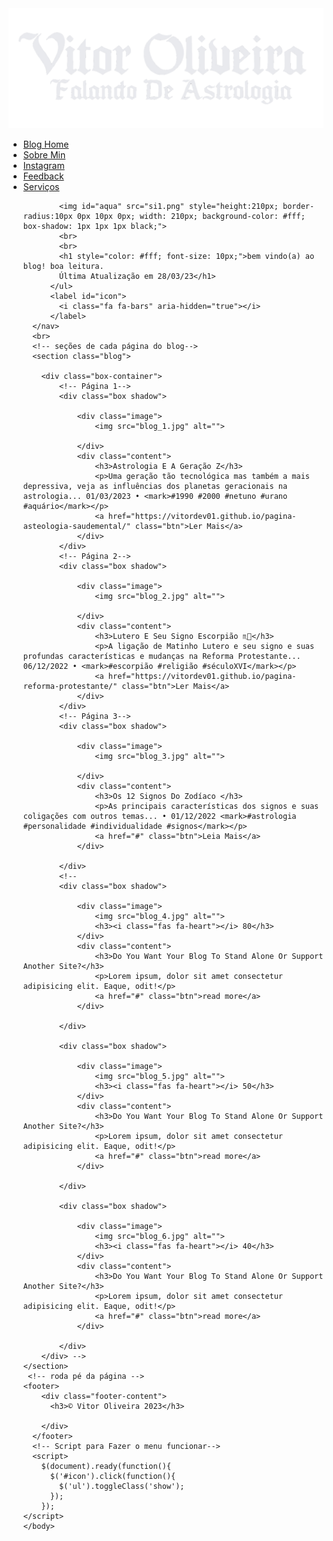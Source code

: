 <html>
<html lang="pt-br">
  <head>
    <meta http-equiv="Content-Type" content="text/html; charset=UTF-8">
    <meta name="viewport" content="width=device-width, initial-scale=1, maximum-scale=1.0">
    <meta name="robots" content="max-image-preview:large">
  	<link rel="icon" href="https://images.emojiterra.com/google/noto-emoji/v2.034/128px/1f468-1f3fb-1f4bb.png" sizes="32x32">
    <link rel="stylesheet" href="https://use.fontawesome.com/releases/v5.0.7/css/all.css">
    <script src="https://code.jquery.com/jquery-3.6.4.min.js"></script>
    <link rel="preconnect" href="https://fonts.googleapis.com">
    <link rel="preconnect" href="https://fonts.gstatic.com" crossorigin>
    <link href="https://fonts.googleapis.com/css2?family=Nunito:wght@200&family=Playfair+Display&display=swap" rel="stylesheet">
    <title></title>
    <!-- estilo integrado para github pages-->
    <style> 
     
   /*Formatação da página*/
   *{
      
      font-family: 'Playfair Display', serif;
      font-size: 16px;
      letter-spacing: 1px;
      box-sizing: border-box;
      outline: none;
      text-decoration: none;
      transition: all .2s linear;
      padding: 0;
      margin: 0;
      text-decoration: none;
      list-style: none;
   }
   
   html {
     font-size: 62.5%;
     overflow-x: hidden;
   }
   
   /* Estilizando corpo da página*/
   body {
     background-color: #159494;
     font-size: 13px;
   }
   /*Estilizando a barra de navegação no topo*/
   nav {
     height: 80px;
     width: 100%;
     background-color: #0B6170;
   }
   
   img {
     display: inline;
     height: 90px;
     width: 190px;
     margin: 5px;
     margin-top:-5px;
     
   }
   
   nav ul {
     float: right;
     margin-right: 40px;
   }
   
   nav li {
     display: inline-block;
     margin: 0 8px;
     line-height: 80px;
   }
   
   nav a {
     color: #fff;
     font-family: 'Playfair Display', serif;
     font-size: 20px;
     padding: 7px 10px;
     border-radius: 5px;
   }
   
   a.active, a:hover {
    
     border: 2px  solid #0B6170;
     transition: .5s;
     
   }
   
   nav #icon {
     color: white;
     font-size: 30px;
     line-height: 80px;
     float: right;
     margin-right: 40px;
     cursor: pointer;
     display: none;
   }
 
   section{
    padding: 5rem 10%;
    margin-top: 60px;    
   }
   
    .heading{
        text-align: center;
        margin-bottom: 3rem;
        font-size: 3.5rem;
        text-transform: capitalize;
        color: #444;
    }
    
    .blog .box-container{
        display: -ms-grid;
        display: grid;
        -ms-grid-columns: (minmax(30rem, 1fr))[auto-fit];
            grid-template-columns: repeat(auto-fit, minmax(30rem, 1fr));
        gap: 2rem;    
    }
    
    .blog .box-container .box:hover .image img{
        transform: scale(1.1);
    }
    
    .blog .box-container .box.shadow{
       
        box-shadow: 0px 18px 39.1px 6.9px rgba(224, 241, 255, 0.34) !important;
    }
    
    .blog .box-container .box .image{
        height: 25rem;
        overflow: hidden;
        position: relative;
    }
    
    .blog .box-container .box .image img{
        height: 100%;
        width: 100%;
        -o-object-fit: cover;
           object-fit: cover; 
    }
    
    .blog .box-container .box .image h3{
        border-radius: 15px;
        background-color: #fff;
        color: #444;
        position: absolute;
        top: 2rem;
        left: 1rem;
        padding: .5rem 1.5rem;
        font-size: 1.5rem;
        
    }
    
    .blog .box-container .box .image h3 i{
        color: #bd18b4;
    }
    
    .blog .box-container .box .content{
        padding: 2rem;
        background-color: #fff;
    }
    
    .blog .box-container .box .content h3{
        font-size: 2rem;
    }
    
    .blog .box-container .box .content p{
        font-size: 1.5rem;
        padding: 1rem 0;
        line-height: 2;
        color: #777;
    }
    
    .btn{
        display: inline-block;
        margin-top: 1rem;
        padding: 0.8rem 2rem;
        font-size: 1.2rem;
        border: 0.1rem solid #0B6170;
        background: #159494;
        color: white;
        cursor: pointer;
        text-transform: capitalize;
        border-radius: 5px;
        box-shadow: 1px 1px 1px black;
        outline: none;
    }
    
    .btn:hover{
        background: #0B6170;
        color: #fff;
    }
    
    mark {
      border-radius: 5px;
      background-color: #159494;
      color: #fff;
    }
    
   /* media query para pc */
   @media (max-width: 1048px) {
       label.logo {
         font-size: 32px;
         padding-left: 60px;
       }
       
       nav ul {
         margin-right: 20px;
       }
       
       nav a {
         font-size: 17px;
       }
       #aqua {
         display: none;
       }
       
       h3 {
         display: none
       }
       
       h1 {
         display: none;
         font-family: 'Playfair Display', serif;
       }
  
   }
   /* media query para mobile */
   @media (max-width: 909px) {
       nav #icon {
         display: block;
         margin-top: 20px;
         -webkit-tap-highlight-color: rgba(0, 0, 0, 0);
         
       }
       
       nav {
         position: fixed;
         z-index: 1000;
       }
       nav ul {
         position: fixed;
         width: 100%;
         height: 100vh;
         background: #159494;
         top: 80px;
         left: -100%;
         text-align: center;
         transition: all .5s;
         z-index: 1000;
       }
       
       label i {
        color: #fff;
        font-size: 40px;
        font-weight: bold;
     
       }
       nav li {
         display: block;
         margin: 50px 0;
         line-height: 30px;
       }
       nav a {
         font-size: 25px;
         -webkit-tap-highlight-color: rgba(0, 0, 0, 0);
         text-decoration: none;
       }
       
       a.active,a:hover {
         border: none;
         color: #0B6170
         
       }
       
       nav ul.show {
         left: 0;
       }
       #aqua {
         display: inline-block;
       }
       
       footer {
         position: relative;
         bottom: 0;
         left: 0;
         right: 0;
         background: #0B6170;
         height: 50px;
         width: 100vw;
         font-family: "times";
         color: #fff;
         text-align: center;
      }
      
      h3 {
        display: inline-block;
        margin-top: 10px;
      }
      
      h1 {
        display: inline;
        font-family: 'Playfair Display', serif;
      }
      
   }
   /* Idéia principal da Barra nav e o menu mibile e desktop ( https://youtu.be/tEC4kqzNTnM)*/
    </style>
    <body>
      <nav>
        <img src="astro1.png">
          <ul>
            <li class="active"><a href="https://blogoficialvr.netlify.app/">Blog Home</a></li>
            <li><a href="https://vitordev01.netlify.app/">Sobre Min</a></li>
            <li><a href="https://www.instagram.com/vitorkw89/">Instagram </a></li>
            <li><a href="mailto:victorskw89@gmail.com">Feedback</a></li>
            <li><a href="https://astrologia-tarot.netlify.app/">Serviços</a></li>
            
            <img id="aqua" src="si1.png" style="height:210px; border-radius:10px 0px 10px 0px; width: 210px; background-color: #fff; box-shadow: 1px 1px 1px black;">
            <br>
            <br>
            <h1 style="color: #fff; font-size: 10px;">bem vindo(a) ao blog! boa leitura.
            Última Atualização em 28/03/23</h1>
          </ul>
          <label id="icon">
            <i class="fa fa-bars" aria-hidden="true"></i>
          </label>
      </nav>
      <br>
      <!-- seções de cada página do blog-->
      <section class="blog">

        <div class="box-container">
            <!-- Página 1-->
            <div class="box shadow">

                <div class="image">
                    <img src="blog_1.jpg" alt="">
                    
                </div>
                <div class="content">
                    <h3>Astrologia E A Geração Z</h3>
                    <p>Uma geração tão tecnológica mas também a mais depressiva, veja as influências dos planetas geracionais na astrologia... 01/03/2023 • <mark>#1990 #2000 #netuno #urano #aquário</mark></p>
                    <a href="https://vitordev01.github.io/pagina-asteologia-saudemental/" class="btn">Ler Mais</a>
                </div>
            </div>
            <!-- Página 2-->
            <div class="box shadow">

                <div class="image">
                    <img src="blog_2.jpg" alt="">
                    
                </div>
                <div class="content">
                    <h3>Lutero E Seu Signo Escorpião ♏🦂</h3>
                    <p>A ligação de Matinho Lutero e seu signo e suas profundas características e mudanças na Reforma Protestante... 06/12/2022 • <mark>#escorpião #religião #séculoXVI</mark></p>
                    <a href="https://vitordev01.github.io/pagina-reforma-protestante/" class="btn">Ler Mais</a>
                </div>
            </div>
            <!-- Página 3-->
            <div class="box shadow">

                <div class="image">
                    <img src="blog_3.jpg" alt="">
                    
                </div>
                <div class="content">
                    <h3>Os 12 Signos Do Zodíaco </h3>
                    <p>As principais características dos signos e suas coligações com outros temas... • 01/12/2022 <mark>#astrologia #personalidade #individualidade #signos</mark></p>
                    <a href="#" class="btn">Leia Mais</a>
                </div>

            </div>
            <!-- 
            <div class="box shadow">

                <div class="image">
                    <img src="blog_4.jpg" alt="">
                    <h3><i class="fas fa-heart"></i> 80</h3>
                </div>
                <div class="content">
                    <h3>Do You Want Your Blog To Stand Alone Or Support Another Site?</h3>
                    <p>Lorem ipsum, dolor sit amet consectetur adipisicing elit. Eaque, odit!</p>
                    <a href="#" class="btn">read more</a>
                </div>

            </div>

            <div class="box shadow">

                <div class="image">
                    <img src="blog_5.jpg" alt="">
                    <h3><i class="fas fa-heart"></i> 50</h3>
                </div>
                <div class="content">
                    <h3>Do You Want Your Blog To Stand Alone Or Support Another Site?</h3>
                    <p>Lorem ipsum, dolor sit amet consectetur adipisicing elit. Eaque, odit!</p>
                    <a href="#" class="btn">read more</a>
                </div>

            </div>

            <div class="box shadow">

                <div class="image">
                    <img src="blog_6.jpg" alt="">
                    <h3><i class="fas fa-heart"></i> 40</h3>
                </div>
                <div class="content">
                    <h3>Do You Want Your Blog To Stand Alone Or Support Another Site?</h3>
                    <p>Lorem ipsum, dolor sit amet consectetur adipisicing elit. Eaque, odit!</p>
                    <a href="#" class="btn">read more</a>
                </div>

            </div>
        </div> -->
    </section>
     <!-- roda pé da página -->
    <footer>
        <div class="footer-content">
          <h3>© Vitor Oliveira 2023</h3>
         
        </div>
      </footer>
      <!-- Script para Fazer o menu funcionar-->
      <script>
        $(document).ready(function(){
          $('#icon').click(function(){
            $('ul').toggleClass('show');
          });
        });
    </script>
    </body>
</html>
